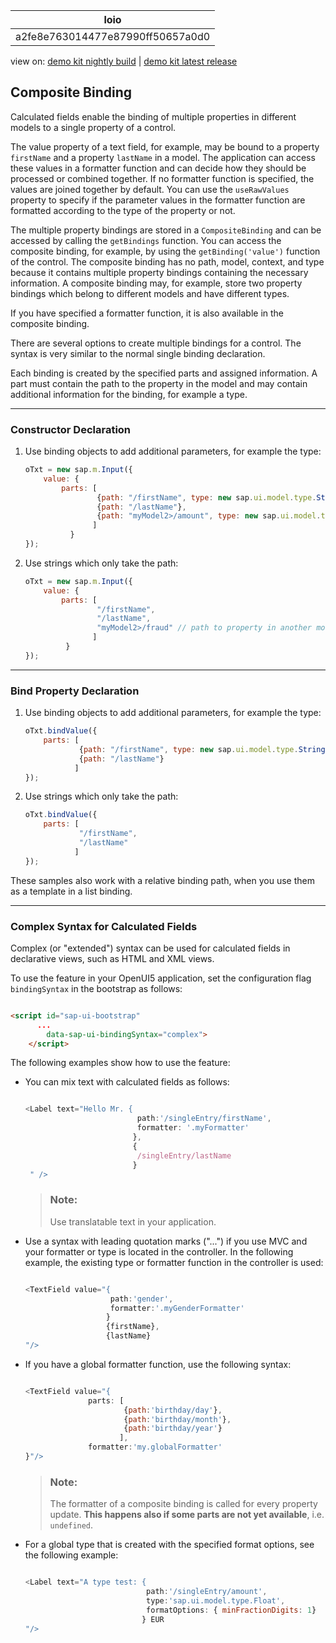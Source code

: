 <!-- loioa2fe8e763014477e87990ff50657a0d0 -->

| loio |
| -----|
| a2fe8e763014477e87990ff50657a0d0 |

<div id="loio">

view on: [demo kit nightly build](https://openui5nightly.hana.ondemand.com/topic/a2fe8e763014477e87990ff50657a0d0) | [demo kit latest release](https://sdk.openui5.org/topic/a2fe8e763014477e87990ff50657a0d0)</div>

## Composite Binding

Calculated fields enable the binding of multiple properties in different models to a single property of a control.

The value property of a text field, for example, may be bound to a property `firstName` and a property `lastName` in a model. The application can access these values in a formatter function and can decide how they should be processed or combined together. If no formatter function is specified, the values are joined together by default. You can use the `useRawValues` property to specify if the parameter values in the formatter function are formatted according to the type of the property or not.

The multiple property bindings are stored in a `CompositeBinding` and can be accessed by calling the `getBindings` function. You can access the composite binding, for example, by using the `getBinding('value')` function of the control. The composite binding has no path, model, context, and type because it contains multiple property bindings containing the necessary information. A composite binding may, for example, store two property bindings which belong to different models and have different types.

If you have specified a formatter function, it is also available in the composite binding.

There are several options to create multiple bindings for a control. The syntax is very similar to the normal single binding declaration.

Each binding is created by the specified parts and assigned information. A part must contain the path to the property in the model and may contain additional information for the binding, for example a type.

***

<a name="loioa2fe8e763014477e87990ff50657a0d0__section_N10044_N10011_N10001"/>

### Constructor Declaration

1.  Use binding objects to add additional parameters, for example the type:

    ```js
    oTxt = new sap.m.Input({
        value: {
            parts: [
                    {path: "/firstName", type: new sap.ui.model.type.String()},
                    {path: "/lastName"},
                    {path: "myModel2>/amount", type: new sap.ui.model.type.Float()} // path to property in another model
                   ]
              }
    }); 
    ```

2.  Use strings which only take the path:

    ```js
    oTxt = new sap.m.Input({
        value: {
            parts: [
                    "/firstName",
                    "/lastName",
                    "myModel2>/fraud" // path to property in another model
                   ]
             }
    }); 
    ```


***

<a name="loioa2fe8e763014477e87990ff50657a0d0__section_N10062_N10011_N10001"/>

### Bind Property Declaration

1.  Use binding objects to add additional parameters, for example the type:

    ```js
    oTxt.bindValue({
        parts: [
                {path: "/firstName", type: new sap.ui.model.type.String()},
                {path: "/lastName"}
               ]
    }); 
    ```

2.  Use strings which only take the path:

    ```js
    oTxt.bindValue({
        parts: [
                "/firstName",
                "/lastName"
               ]
    }); 
    ```


These samples also work with a relative binding path, when you use them as a template in a list binding.

***

<a name="loioa2fe8e763014477e87990ff50657a0d0__section_tlp_5np_rcb"/>

### Complex Syntax for Calculated Fields

Complex \(or "extended"\) syntax can be used for calculated fields in declarative views, such as HTML and XML views.

To use the feature in your OpenUI5 application, set the configuration flag `bindingSyntax` in the bootstrap as follows:

```html

<script id="sap-ui-bootstrap"
      ...
        data-sap-ui-bindingSyntax="complex">
    </script>
```

The following examples show how to use the feature:

-   You can mix text with calculated fields as follows:

    ```js
    
    <Label text="Hello Mr. {
                             path:'/singleEntry/firstName', 
                             formatter: '.myFormatter'
                            }, 
                            {
                             /singleEntry/lastName
                            }
     " />
    ```

    > ### Note:  
    > Use translatable text in your application.

-   Use a syntax with leading quotation marks \("..."\) if you use MVC and your formatter or type is located in the controller. In the following example, the existing type or formatter function in the controller is used:

    ```js
    
    <TextField value="{
                       path:'gender', 
                       formatter:'.myGenderFormatter'
                      } 
                      {firstName}, 
                      {lastName}
    "/>
    ```

-   If you have a global formatter function, use the following syntax:

    ```js
    
    <TextField value="{
                  parts: [
                          {path:'birthday/day'},
                          {path:'birthday/month'},
                          {path:'birthday/year'}
                         ], 
                  formatter:'my.globalFormatter'
    }"/>
    ```

    > ### Note:  
    > The formatter of a composite binding is called for every property update. **This happens also if some parts are not yet available**, i.e. `undefined`.

-   For a global type that is created with the specified format options, see the following example:

    ```js
    
    <Label text="A type test: {
                               path:'/singleEntry/amount', 
                               type:'sap.ui.model.type.Float', 
                               formatOptions: { minFractionDigits: 1}
                              } EUR
    "/>
    ```


